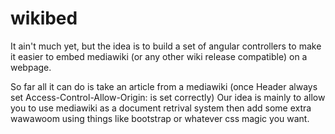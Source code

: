 # wikibed
It ain't much yet, but the idea is to build a set of angular controllers to make it easier to embed mediawiki
(or any other wiki release compatible) on a webpage.

So far all it can do is take an article from a mediawiki (once Header always set Access-Control-Allow-Origin: is set correctly)
Our idea is mainly to allow you to use mediawiki as a document retrival system then add some extra wawawoom using things like bootstrap or whatever css magic you want.


